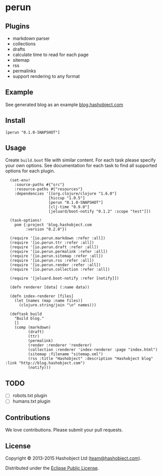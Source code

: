 # perun

## Plugins

 - markdown parser
 - collections
 - drafts
 - calculate time to read for each page
 - sitemap
 - rss
 - permalinks
 - support rendering to any format


## Example

See generated blog as an example [blog.hashobject.com](https://github.com/hashobject/blog.hashobject.com/blob/master/build.boot)

## Install

```
[perun "0.1.0-SNAPSHOT"]
```

## Usage

Create `build.boot` file with similar content. For each task please specify your own options.
See documentation for each task to find all supported options for each plugin.

```
  (set-env!
    :source-paths #{"src"}
    :resource-paths #{"resources"}
    :dependencies '[[org.clojure/clojure "1.6.0"]
                   [hiccup "1.0.5"]
                   [perun "0.1.0-SNAPSHOT"]
                   [clj-time "0.9.0"]
                   [jeluard/boot-notify "0.1.2" :scope "test"]])

  (task-options!
    pom {:project 'blog.hashobject.com
         :version "0.2.0"})

  (require '[io.perun.markdown :refer :all])
  (require '[io.perun.ttr :refer :all])
  (require '[io.perun.draft :refer :all])
  (require '[io.perun.permalink :refer :all])
  (require '[io.perun.sitemap :refer :all])
  (require '[io.perun.rss :refer :all])
  (require '[io.perun.render :refer :all])
  (require '[io.perun.collection :refer :all])

  (require '[jeluard.boot-notify :refer [notify]])

  (defn renderer [data] (:name data))

  (defn index-renderer [files]
    (let [names (map :name files)]
      (clojure.string/join "\n" names)))

  (deftask build
    "Build blog."
    []
    (comp (markdown)
          (draft)
          (ttr)
          (permalink)
          (render :renderer 'renderer)
          (collection :renderer 'index-renderer :page "index.html")
          (sitemap :filename "sitemap.xml")
          (rss :title "Hashobject" :description "Hashobject blog" :link "http://blog.hashobject.com")
          (notify)))
```

## TODO

  - [ ] robots.txt plugin
  - [ ] humans.txt plugin

## Contributions

We love contributions. Please submit your pull requests.


## License

Copyright © 2013-2015 Hashobject Ltd (team@hashobject.com).

Distributed under the [Eclipse Public License](http://opensource.org/licenses/eclipse-1.0).